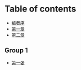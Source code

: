 # Table of contents

* [编者序](README.md)
* [第一章](di-yi-zhang.md)
* [第二章](di-er-zhang.md)

## Group 1

* [第一张](group-1/di-yi-zhang.md)
